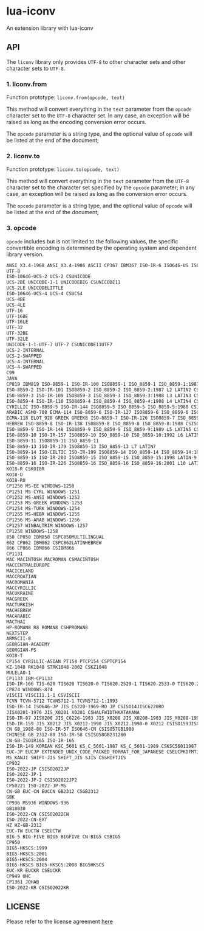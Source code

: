 # lua-iconv

An extension library with lua-iconv

## API

  The `liconv` library only provides `UTF-8` to other character sets and other character sets to `UTF-8`.

### 1. liconv.from

  Function prototype: `liconv.from(opcode, text)`

  This method will convert everything in the `text` parameter from the `opcode` character set to the `UTF-8` character set. In any case, an exception will be raised as long as the encoding conversion error occurs.

  The `opcode` parameter is a string type, and the optional value of `opcode` will be listed at the end of the document;

### 2. liconv.to

  Function prototype: `liconv.to(opcode, text)`

  This method will convert everything in the `text` parameter from the `UTF-8` character set to the character set specified by the `opcode` parameter; in any case, an exception will be raised as long as the conversion error occurs.

  The `opcode` parameter is a string type, and the optional value of `opcode` will be listed at the end of the document;

### 3. opcode

  `opcode` includes but is not limited to the following values, the specific convertible encoding is determined by the operating system and dependent library version.

```bash
ANSI_X3.4-1968 ANSI_X3.4-1986 ASCII CP367 IBM367 ISO-IR-6 ISO646-US ISO_646.IRV:1991 US US-ASCII CSASCII
UTF-8
ISO-10646-UCS-2 UCS-2 CSUNICODE
UCS-2BE UNICODE-1-1 UNICODEBIG CSUNICODE11
UCS-2LE UNICODELITTLE
ISO-10646-UCS-4 UCS-4 CSUCS4
UCS-4BE
UCS-4LE
UTF-16
UTF-16BE
UTF-16LE
UTF-32
UTF-32BE
UTF-32LE
UNICODE-1-1-UTF-7 UTF-7 CSUNICODE11UTF7
UCS-2-INTERNAL
UCS-2-SWAPPED
UCS-4-INTERNAL
UCS-4-SWAPPED
C99
JAVA
CP819 IBM819 ISO-8859-1 ISO-IR-100 ISO8859-1 ISO_8859-1 ISO_8859-1:1987 L1 LATIN1 CSISOLATIN1
ISO-8859-2 ISO-IR-101 ISO8859-2 ISO_8859-2 ISO_8859-2:1987 L2 LATIN2 CSISOLATIN2
ISO-8859-3 ISO-IR-109 ISO8859-3 ISO_8859-3 ISO_8859-3:1988 L3 LATIN3 CSISOLATIN3
ISO-8859-4 ISO-IR-110 ISO8859-4 ISO_8859-4 ISO_8859-4:1988 L4 LATIN4 CSISOLATIN4
CYRILLIC ISO-8859-5 ISO-IR-144 ISO8859-5 ISO_8859-5 ISO_8859-5:1988 CSISOLATINCYRILLIC
ARABIC ASMO-708 ECMA-114 ISO-8859-6 ISO-IR-127 ISO8859-6 ISO_8859-6 ISO_8859-6:1987 CSISOLATINARABIC
ECMA-118 ELOT_928 GREEK GREEK8 ISO-8859-7 ISO-IR-126 ISO8859-7 ISO_8859-7 ISO_8859-7:1987 ISO_8859-7:2003 CSISOLATINGREEK
HEBREW ISO-8859-8 ISO-IR-138 ISO8859-8 ISO_8859-8 ISO_8859-8:1988 CSISOLATINHEBREW
ISO-8859-9 ISO-IR-148 ISO8859-9 ISO_8859-9 ISO_8859-9:1989 L5 LATIN5 CSISOLATIN5
ISO-8859-10 ISO-IR-157 ISO8859-10 ISO_8859-10 ISO_8859-10:1992 L6 LATIN6 CSISOLATIN6
ISO-8859-11 ISO8859-11 ISO_8859-11
ISO-8859-13 ISO-IR-179 ISO8859-13 ISO_8859-13 L7 LATIN7
ISO-8859-14 ISO-CELTIC ISO-IR-199 ISO8859-14 ISO_8859-14 ISO_8859-14:1998 L8 LATIN8
ISO-8859-15 ISO-IR-203 ISO8859-15 ISO_8859-15 ISO_8859-15:1998 LATIN-9
ISO-8859-16 ISO-IR-226 ISO8859-16 ISO_8859-16 ISO_8859-16:2001 L10 LATIN10
KOI8-R CSKOI8R
KOI8-U
KOI8-RU
CP1250 MS-EE WINDOWS-1250
CP1251 MS-CYRL WINDOWS-1251
CP1252 MS-ANSI WINDOWS-1252
CP1253 MS-GREEK WINDOWS-1253
CP1254 MS-TURK WINDOWS-1254
CP1255 MS-HEBR WINDOWS-1255
CP1256 MS-ARAB WINDOWS-1256
CP1257 WINBALTRIM WINDOWS-1257
CP1258 WINDOWS-1258
850 CP850 IBM850 CSPC850MULTILINGUAL
862 CP862 IBM862 CSPC862LATINHEBREW
866 CP866 IBM866 CSIBM866
CP1131
MAC MACINTOSH MACROMAN CSMACINTOSH
MACCENTRALEUROPE
MACICELAND
MACCROATIAN
MACROMANIA
MACCYRILLIC
MACUKRAINE
MACGREEK
MACTURKISH
MACHEBREW
MACARABIC
MACTHAI
HP-ROMAN8 R8 ROMAN8 CSHPROMAN8
NEXTSTEP
ARMSCII-8
GEORGIAN-ACADEMY
GEORGIAN-PS
KOI8-T
CP154 CYRILLIC-ASIAN PT154 PTCP154 CSPTCP154
KZ-1048 RK1048 STRK1048-2002 CSKZ1048
MULELAO-1
CP1133 IBM-CP1133
ISO-IR-166 TIS-620 TIS620 TIS620-0 TIS620.2529-1 TIS620.2533-0 TIS620.2533-1
CP874 WINDOWS-874
VISCII VISCII1.1-1 CSVISCII
TCVN TCVN-5712 TCVN5712-1 TCVN5712-1:1993
ISO-IR-14 ISO646-JP JIS_C6220-1969-RO JP CSISO14JISC6220RO
JISX0201-1976 JIS_X0201 X0201 CSHALFWIDTHKATAKANA
ISO-IR-87 JIS0208 JIS_C6226-1983 JIS_X0208 JIS_X0208-1983 JIS_X0208-1990 X0208 CSISO87JISX0208
ISO-IR-159 JIS_X0212 JIS_X0212-1990 JIS_X0212.1990-0 X0212 CSISO159JISX02121990
CN GB_1988-80 ISO-IR-57 ISO646-CN CSISO57GB1988
CHINESE GB_2312-80 ISO-IR-58 CSISO58GB231280
CN-GB-ISOIR165 ISO-IR-165
ISO-IR-149 KOREAN KSC_5601 KS_C_5601-1987 KS_C_5601-1989 CSKSC56011987
EUC-JP EUCJP EXTENDED_UNIX_CODE_PACKED_FORMAT_FOR_JAPANESE CSEUCPKDFMTJAPANESE
MS_KANJI SHIFT-JIS SHIFT_JIS SJIS CSSHIFTJIS
CP932
ISO-2022-JP CSISO2022JP
ISO-2022-JP-1
ISO-2022-JP-2 CSISO2022JP2
CP50221 ISO-2022-JP-MS
CN-GB EUC-CN EUCCN GB2312 CSGB2312
GBK
CP936 MS936 WINDOWS-936
GB18030
ISO-2022-CN CSISO2022CN
ISO-2022-CN-EXT
HZ HZ-GB-2312
EUC-TW EUCTW CSEUCTW
BIG-5 BIG-FIVE BIG5 BIGFIVE CN-BIG5 CSBIG5
CP950
BIG5-HKSCS:1999
BIG5-HKSCS:2001
BIG5-HKSCS:2004
BIG5-HKSCS BIG5-HKSCS:2008 BIG5HKSCS
EUC-KR EUCKR CSEUCKR
CP949 UHC
CP1361 JOHAB
ISO-2022-KR CSISO2022KR
```
## LICENSE

  Please refer to the license agreement [here](https://github.com/CandyMi/lua-iconv/blob/master/LICENSE)
